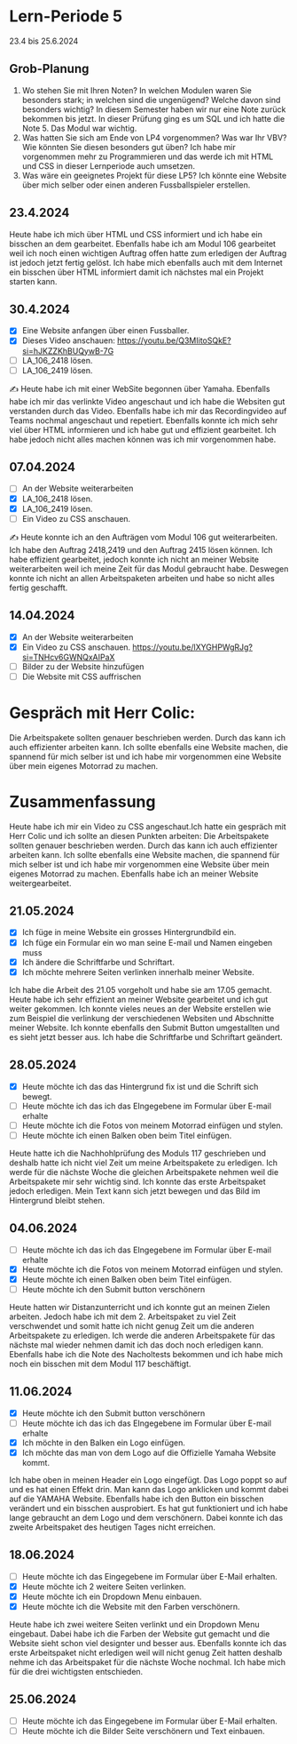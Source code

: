 # Lern-Periode 5

23.4 bis 25.6.2024

## Grob-Planung

1. Wo stehen Sie mit Ihren Noten? In welchen Modulen waren Sie besonders stark; in welchen sind die ungenügend? Welche davon sind besonders wichtig? In diesem Semester haben wir nur eine Note zurück bekommen bis jetzt. In dieser Prüfung ging es um SQL und ich hatte die Note 5. Das Modul war wichtig.
2. Was hatten Sie sich am Ende von LP4 vorgenommen? Was war Ihr VBV? Wie könnten Sie diesen besonders gut üben? Ich habe mir vorgenommen mehr zu Programmieren und das werde ich mit HTML und CSS in dieser Lernperiode auch umsetzen.
3. Was wäre ein geeignetes Projekt für diese LP5? Ich könnte eine Website über mich selber oder einen anderen Fussballspieler erstellen.

## 23.4.2024

Heute habe ich mich über HTML und CSS informiert und ich habe ein bisschen an dem gearbeitet. Ebenfalls habe ich am Modul 106 gearbeitet weil ich noch einen wichtigen Auftrag offen hatte zum erledigen der Auftrag ist jedoch jetzt fertig gelöst. Ich habe mich ebenfalls auch mit dem Internet ein bisschen über HTML informiert damit ich nächstes mal ein Projekt starten kann.

## 30.4.2024

- [X] Eine Website anfangen über einen Fussballer.
- [X] Dieses Video anschauen: https://youtu.be/Q3MIitoSQkE?si=hJKZZKhBUQywB-7G
- [ ] LA_106_2418 lösen.
- [ ] LA_106_2419 lösen.

✍️ Heute habe ich mit einer WebSite begonnen über Yamaha. Ebenfalls habe ich mir das verlinkte Video angeschaut und ich habe die Websiten gut verstanden durch das Video. Ebenfalls habe ich mir das Recordingvideo auf Teams nochmal angeschaut und repetiert. Ebenfalls konnte ich mich sehr viel über HTML informieren und ich habe gut und effizient gearbeitet. Ich habe jedoch nicht alles machen können was ich mir vorgenommen habe. 

## 07.04.2024

- [ ] An der Website weiterarbeiten
- [X] LA_106_2418 lösen.
- [X] LA_106_2419 lösen.
- [ ] Ein Video zu CSS anschauen.

✍️ Heute konnte ich an den Aufträgen vom Modul 106 gut weiterarbeiten. Ich habe den Auftrag 2418,2419 und den Auftrag 2415 lösen können. Ich habe effizient gearbeitet, jedoch konnte ich nicht an meiner Website weiterarbeiten weil ich meine Zeit für das Modul gebraucht habe. Deswegen konnte ich nicht an allen Arbeitspaketen arbeiten und habe so nicht alles fertig geschafft. 

## 14.04.2024

- [X] An der Website weiterarbeiten
- [X] Ein Video zu CSS anschauen. https://youtu.be/lXYGHPWgRJg?si=TNHcv6GWNQxAIPaX
- [ ] Bilder zu der Website hinzufügen
- [ ] Die Website mit CSS auffrischen

# Gespräch mit Herr Colic:
Die Arbeitspakete sollten genauer beschrieben werden. Durch das kann ich auch effizienter arbeiten kann. Ich sollte ebenfalls eine Website machen, die spannend für mich selber ist und ich habe mir vorgenommen eine Website über mein eigenes Motorrad zu machen.

# Zusammenfassung
Heute habe ich mir ein Video zu CSS angeschaut.Ich hatte ein gespräch mit Herr Colic und ich sollte an diesen Punkten arbeiten: Die Arbeitspakete sollten genauer beschrieben werden. Durch das kann ich auch effizienter arbeiten kann. Ich sollte ebenfalls eine Website machen, die spannend für mich selber ist und ich habe mir vorgenommen eine Website über mein eigenes Motorrad zu machen.
Ebenfalls habe ich an meiner Website weitergearbeitet.

## 21.05.2024

- [X] Ich füge in meine Website ein grosses Hintergrundbild ein.
- [X] Ich füge ein Formular ein wo man seine E-mail und Namen eingeben muss
- [X] Ich ändere die Schriftfarbe und Schriftart.
- [X] Ich möchte mehrere Seiten verlinken innerhalb meiner Website.

Ich habe die Arbeit des 21.05 vorgeholt und habe sie am 17.05 gemacht. Heute habe ich sehr effizient an meiner Website gearbeitet und ich gut weiter gekommen. Ich konnte vieles neues an der Website erstellen wie zum Beispiel die verlinkung der verschiedenen Websiten und Abschnitte meiner Website. Ich konnte ebenfalls den Submit Button umgestallten und es sieht jetzt besser aus. Ich habe die Schriftfarbe und Schriftart geändert.

## 28.05.2024

- [X] Heute möchte ich das das Hintergrund fix ist und die Schrift sich bewegt.
- [ ] Heute möchte ich das ich das EIngegebene im Formular über E-mail erhalte
- [ ] Heute möchte ich die Fotos von meinem Motorrad einfügen und stylen.
- [ ] Heute möchte ich einen Balken oben beim Titel einfügen.

Heute hatte ich die Nachhohlprüfung des Moduls 117 geschrieben und deshalb hatte ich nicht viel Zeit um meine Arbeitspakete zu erledigen. Ich werde für die nächste Woche die gleichen Arbeitspakete nehmen weil die Arbeitspakete mir sehr wichtig sind. Ich konnte das erste Arbeitspaket jedoch erledigen. Mein Text kann sich jetzt bewegen und das Bild im Hintergrund bleibt stehen. 

## 04.06.2024

- [ ] Heute möchte ich das ich das EIngegebene im Formular über E-mail erhalte
- [X] Heute möchte ich die Fotos von meinem Motorrad einfügen und stylen.
- [X] Heute möchte ich einen Balken oben beim Titel einfügen.
- [ ] Heute möchte ich den Submit button verschönern

Heute hatten wir Distanzunterricht und ich konnte gut an meinen Zielen arbeiten. Jedoch habe ich mit dem 2. Arbeitspaket zu viel Zeit verschwendet und somit hatte ich nicht genug Zeit um die anderen Arbeitspakete zu erledigen. Ich werde die anderen Arbeitspakete für das nächste mal wieder nehmen damit ich das doch noch erledigen kann. Ebenfalls habe ich die Note des Nacholtests bekommen und ich habe mich noch ein bisschen mit dem Modul 117 beschäftigt.

## 11.06.2024

- [X] Heute möchte ich den Submit button verschönern
- [ ] Heute möchte ich das ich das EIngegebene im Formular über E-mail erhalte
- [X] Ich möchte in den Balken ein Logo einfügen.
- [X] Ich möchte das man von dem Logo auf die Offizielle Yamaha Website kommt.

Ich habe oben in meinen Header ein Logo eingefügt. Das Logo poppt so auf und es hat einen Effekt drin. Man kann das Logo anklicken und kommt dabei auf die YAMAHA Website. Ebenfalls habe ich den Button ein bisschen verändert und ein bisschen ausprobiert. Es hat gut funktioniert und ich habe lange gebraucht an dem Logo und dem verschönern. Dabei konnte ich das zweite Arbeitspaket des heutigen Tages nicht erreichen. 

## 18.06.2024

- [ ] Heute möchte ich das Eingegebene im Formular über E-Mail erhalten.
- [X] Heute möchte ich 2 weitere Seiten verlinken.
- [X] Heute möchte ich ein Dropdown Menu einbauen.
- [X] Heute möchte ich die Website mit den Farben verschönern.

Heute habe ich zwei weitere Seiten verlinkt und ein Dropdown Menu eingebaut. Dabei habe ich die Farben der Website gut gemacht und die Website sieht schon viel designter und besser aus. Ebenfalls konnte ich das erste Arbeitspaket nicht erledigen weil will nicht genug Zeit hatten deshalb nehme ich das Arbeitspaket für die nächste Woche nochmal. Ich habe mich für die drei wichtigsten entschieden. 

## 25.06.2024

- [ ] Heute möchte ich das Eingegebene im Formular über E-Mail erhalten.
- [ ] Heute möchte ich die Bilder Seite verschönern und Text einbauen.
